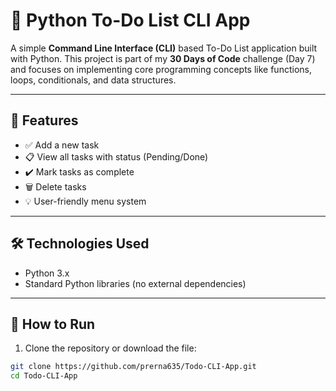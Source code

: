# 📝 Python To-Do List CLI App

A simple **Command Line Interface (CLI)** based To-Do List application built with Python. This project is part of my **30 Days of Code** challenge (Day 7) and focuses on implementing core programming concepts like functions, loops, conditionals, and data structures.

---

## 🚀 Features

- ✅ Add a new task
- 📋 View all tasks with status (Pending/Done)
- ✔️ Mark tasks as complete
- 🗑️ Delete tasks
- 💡 User-friendly menu system

---

## 🛠️ Technologies Used

- Python 3.x
- Standard Python libraries (no external dependencies)

---

## 📂 How to Run

1. Clone the repository or download the file:

```bash
git clone https://github.com/prerna635/Todo-CLI-App.git
cd Todo-CLI-App
